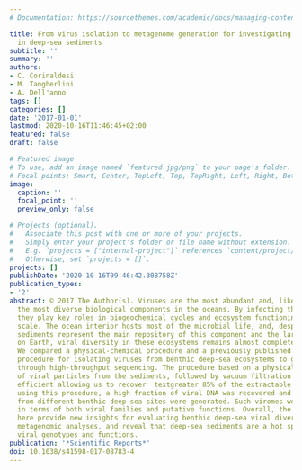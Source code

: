 ```yaml
---
# Documentation: https://sourcethemes.com/academic/docs/managing-content/

title: From virus isolation to metagenome generation for investigating viral diversity
  in deep-sea sediments
subtitle: ''
summary: ''
authors:
- C. Corinaldesi
- M. Tangherlini
- A. Dell'anno
tags: []
categories: []
date: '2017-01-01'
lastmod: 2020-10-16T11:46:45+02:00
featured: false
draft: false

# Featured image
# To use, add an image named `featured.jpg/png` to your page's folder.
# Focal points: Smart, Center, TopLeft, Top, TopRight, Left, Right, BottomLeft, Bottom, BottomRight.
image:
  caption: ''
  focal_point: ''
  preview_only: false

# Projects (optional).
#   Associate this post with one or more of your projects.
#   Simply enter your project's folder or file name without extension.
#   E.g. `projects = ["internal-project"]` references `content/project/deep-learning/index.md`.
#   Otherwise, set `projects = []`.
projects: []
publishDate: '2020-10-16T09:46:42.308758Z'
publication_types:
- '2'
abstract: © 2017 The Author(s). Viruses are the most abundant and, likely, one of
  the most diverse biological components in the oceans. By infecting their hosts,
  they play key roles in biogeochemical cycles and ecosystem functioning at a global
  scale. The ocean interior hosts most of the microbial life, and, despite deep-sea
  sediments represent the main repository of this component and the largest biome
  on Earth, viral diversity in these ecosystems remains almost completely unknown.
  We compared a physical-chemical procedure and a previously published sediment washing-based
  procedure for isolating viruses from benthic deep-sea ecosystems to generate viromes
  through high-throughput sequencing. The procedure based on a physical-chemical dislodgment
  of viral particles from the sediments, followed by vacuum filtration was much more
  efficient allowing us to recover  textgreater 85% of the extractable viruses. By
  using this procedure, a high fraction of viral DNA was recovered and new viromes
  from different benthic deep-sea sites were generated. Such viromes were diversified
  in terms of both viral families and putative functions. Overall, the results presented
  here provide new insights for evaluating benthic deep-sea viral diversity through
  metagenomic analyses, and reveal that deep-sea sediments are a hot spot of novel
  viral genotypes and functions.
publication: '*Scientific Reports*'
doi: 10.1038/s41598-017-08783-4
---
```

